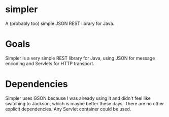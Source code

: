 simpler
=======

A (probably too) simple JSON REST library for Java.

Goals
=====

Simpler is a very simple REST library for Java, using JSON for message encoding and Servlets for 
HTTP transport. 

Dependencies
============

Simpler uses GSON because I was already using it and didn't feel like switching to Jackson, which is
maybe better these days. There are no other explicit dependencies. Any Servlet container could be 
used.
